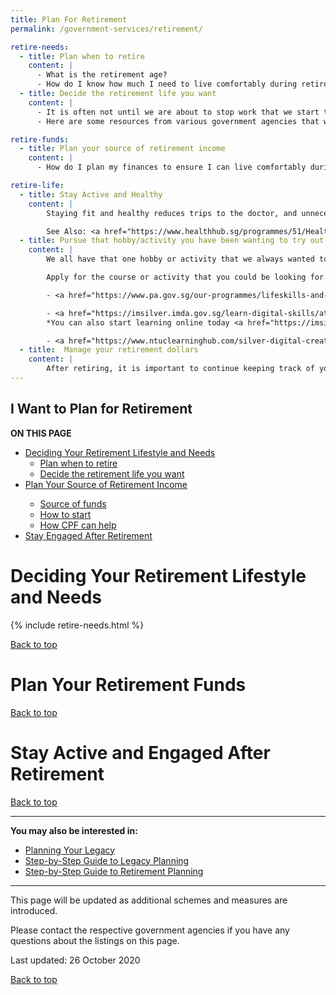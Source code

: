 ```yaml
---
title: Plan For Retirement
permalink: /government-services/retirement/

retire-needs:
  - title: Plan when to retire
    content: |
      - What is the retirement age? 
      - How do I know how much I need to live comfortably during retirement?
  - title: Decide the retirement life you want
    content: |
      - It is often not until we are about to stop work that we start thinking about our retirement. 
      - Here are some resources from various government agencies that would be useful in your retirement planning.

retire-funds:
  - title: Plan your source of retirement income
    content: | 
      - How do I plan my finances to ensure I can live comfortably during retirement? 

retire-life:
  - title: Stay Active and Healthy
    content: | 
        Staying fit and healthy reduces trips to the doctor, and unnecessary medical expenses. Maintain a healthy and active lifestyle with a balance of <a href="https://www.healthhub.sg/live-healthy/1382/rewire-after-you-retire" target="_blank">social activities</a> to keep you occupied. 

        See Also: <a href="https://www.healthhub.sg/programmes/51/Healthy_Ageing" target="_blank">Healthy Ageing Tips</a> and <a href="https://www.healthhub.sg/live-healthy/1382/rewire-after-you-retire" target="_blank">Active Ageing: Rewire after You Retire</a>
  - title: Pursue that hobby/activity you have been wanting to try out
    content: | 
        We all have that one hobby or activity that we always wanted to give it a try or pursue but had no time for.

        Apply for the course or activity that you could be looking for.

        - <a href="https://www.pa.gov.sg/our-programmes/lifeskills-and-lifestyle/senior-academy" target="_blank">PA Senior Academy Courses</a>

        - <a href="https://imsilver.imda.gov.sg/learn-digital-skills/attend-classes/digital-pods/" target="_blank">Learning Digital Skills</a>
        *You can also start learning online today <a href="https://imsilver.imda.gov.sg/seniors-go-digital/3-tiers-of-digital-skills" target="_blank">here</a>*

        - <a href="https://www.ntuclearninghub.com/silver-digital-creators/" target="_blank">Silver Digital Creators</a>
  - title:  Manage your retirement dollars
    content: |
        After retiring, it is important to continue keeping track of your expenses so you do not overspend your retirement funds. Read <a href="https://www.moneysense.gov.sg/articles/2018/10/managing-your-retirement-dollars" target="_blank">more</a> for a detailed guide by MoneySense on how you can manage your retirement dollars.
---
```


## <a name="top"></a>I Want to Plan for Retirement

<div id="toc_container">
<p class="toc_title"><b>ON THIS PAGE</b></p>
<ul class="toc_list">
  <li><a href="#needs">Deciding Your Retirement Lifestyle and Needs</a>
  <ul>
    <li><a href="#age">Plan when to retire</a></li>
    <li><a href="#needs">Decide the retirement life you want</a></li>
  </ul>
</li>
<li><a href="#money">Plan Your Source of Retirement Income</a></li>
  <ul>
    <li><a href="#funds">Source of funds</a></li>
    <li><a href="#tips">How to start</a></li>
    <li><a href="#cpf">How CPF can help</a></li>
  </ul>
<li><a href="#active">Stay Engaged After Retirement</a></li>
</ul>
</div>

# <a name="needs"></a>Deciding Your Retirement Lifestyle and Needs

{% include retire-needs.html %}

[Back to top](#top)


# <a name="money"></a>Plan Your Retirement Funds

[Back to top](#top)


# <a name="active"></a>Stay Active and Engaged After Retirement


[Back to top](#top)


---------------------------------------
**You may also be interested in:**

  - [Planning Your Legacy](/government-services/plan-legacy/)
  - [Step-by-Step Guide to Legacy Planning](https://www.mylegacy.gov.sg/end-of-life-planning/)
  - [Step-by-Step Guide to Retirement Planning](https://www.moneysense.gov.sg/articles/2018/10/introduction-to-retirement-planning)

  
---------------------------------------

This page will be updated as additional schemes and measures are introduced.

Please contact the respective government agencies if you have any questions about the listings on this page.  

Last updated: 26 October 2020
 
[Back to top](#top)


